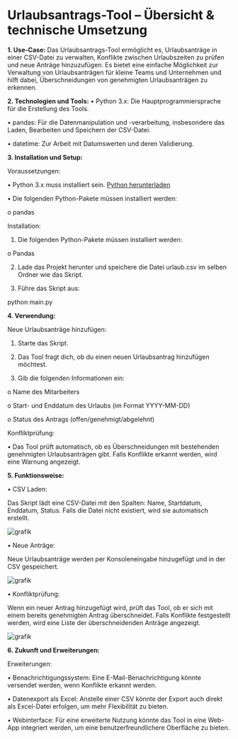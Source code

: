 # Urlaubsantrags-Tool – Übersicht & technische Umsetzung
**1. Use-Case:**
Das Urlaubsantrags-Tool ermöglicht es, Urlaubsanträge in einer CSV-Datei zu verwalten, Konflikte zwischen Urlaubszeiten zu prüfen und neue Anträge hinzuzufügen. Es bietet eine einfache Möglichkeit zur Verwaltung von Urlaubsanträgen für kleine Teams und Unternehmen und hilft dabei, Überschneidungen von genehmigten Urlaubsanträgen zu erkennen.

**2. Technologien und Tools:**
•	Python 3.x: Die Hauptprogrammiersprache für die Erstellung des Tools.

•	pandas: Für die Datenmanipulation und -verarbeitung, insbesondere das Laden, Bearbeiten und Speichern der CSV-Datei.

•	datetime: Zur Arbeit mit Datumswerten und deren Validierung.

**3. Installation und Setup:**

Voraussetzungen:

•	Python 3.x muss installiert sein.
[Python herunterladen](https://www.python.org/downloads/)

•	Die folgenden Python-Pakete müssen installiert werden:

o	pandas

Installation:
1.	Die folgenden Python-Pakete müssen installiert werden:

o	Pandas

2.	Lade das Projekt herunter und speichere die Datei urlaub.csv im selben Ordner wie das Skript.

3.	Führe das Skript aus:

python main.py

**4. Verwendung:**

Neue Urlaubsanträge hinzufügen:

1.	Starte das Skript.

2.	Das Tool fragt dich, ob du einen neuen Urlaubsantrag hinzufügen möchtest.

3.	Gib die folgenden Informationen ein:

o	Name des Mitarbeiters

o	Start- und Enddatum des Urlaubs (im Format YYYY-MM-DD)

o	Status des Antrags (offen/genehmigt/abgelehnt)

Konfliktprüfung:

•	Das Tool prüft automatisch, ob es Überschneidungen mit bestehenden genehmigten Urlaubsanträgen gibt. Falls Konflikte erkannt werden, wird eine Warnung angezeigt.

**5. Funktionsweise:**

•	CSV Laden:

Das Skript lädt eine CSV-Datei mit den Spalten: Name, Startdatum, Enddatum, Status. Falls die Datei nicht existiert, wird sie automatisch erstellt.

 ![grafik](https://github.com/user-attachments/assets/4596ef44-fe3d-4241-9936-8a12ee5418cf)

•	Neue Anträge:

Neue Urlaubsanträge werden per Konsoleneingabe hinzugefügt und in der CSV gespeichert.

 ![grafik](https://github.com/user-attachments/assets/80136d64-b71f-4352-a424-be89982d75b6)

•	Konfliktprüfung:

Wenn ein neuer Antrag hinzugefügt wird, prüft das Tool, ob er sich mit einem bereits genehmigten Antrag überschneidet. Falls Konflikte festgestellt werden, wird eine Liste der überschneidenden Anträge angezeigt.

 ![grafik](https://github.com/user-attachments/assets/d673b3bb-ae00-47dc-a2ee-2aaf9aff4483)

**6. Zukunft und Erweiterungen:**

Erweiterungen:

•	Benachrichtigungssystem: Eine E-Mail-Benachrichtigung könnte versendet werden, wenn Konflikte erkannt werden.

•	Datenexport als Excel: Anstelle einer CSV könnte der Export auch direkt als Excel-Datei erfolgen, um mehr Flexibilität zu bieten.

•	Webinterface: Für eine erweiterte Nutzung könnte das Tool in eine Web-App integriert werden, um eine benutzerfreundlichere Oberfläche zu bieten.
